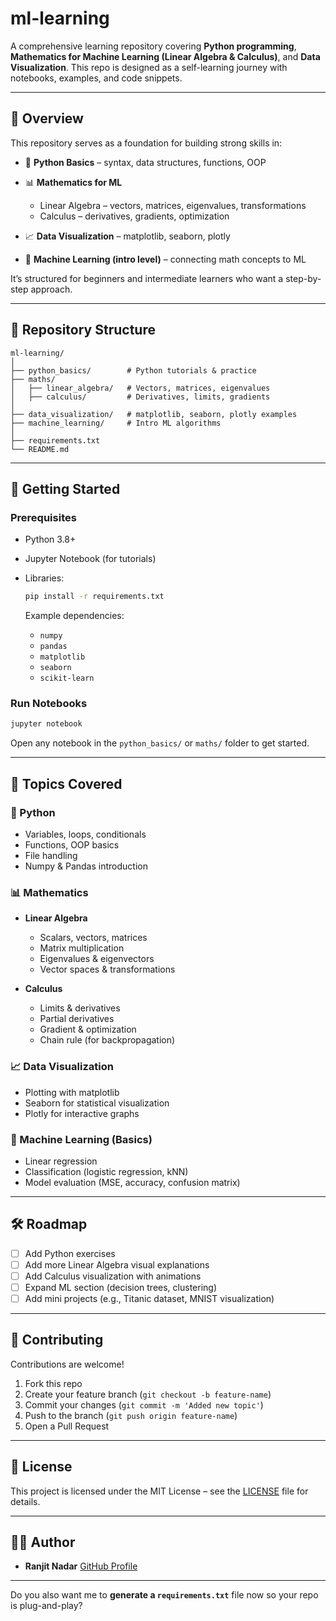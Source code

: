 # ml-learning

A comprehensive learning repository covering **Python programming**, **Mathematics for Machine Learning (Linear Algebra & Calculus)**, and **Data Visualization**.
This repo is designed as a self-learning journey with notebooks, examples, and code snippets.

---

## 📖 Overview

This repository serves as a foundation for building strong skills in:

* 🐍 **Python Basics** – syntax, data structures, functions, OOP
* 📊 **Mathematics for ML**

  * Linear Algebra – vectors, matrices, eigenvalues, transformations
  * Calculus – derivatives, gradients, optimization
* 📈 **Data Visualization** – matplotlib, seaborn, plotly
* 🤖 **Machine Learning (intro level)** – connecting math concepts to ML

It’s structured for beginners and intermediate learners who want a step-by-step approach.

---

## 📂 Repository Structure

```
ml-learning/
│
├── python_basics/        # Python tutorials & practice
├── maths/
│   ├── linear_algebra/   # Vectors, matrices, eigenvalues
│   ├── calculus/         # Derivatives, limits, gradients
│
├── data_visualization/   # matplotlib, seaborn, plotly examples
├── machine_learning/     # Intro ML algorithms
│
├── requirements.txt
└── README.md
```

---

## 🚀 Getting Started

### Prerequisites

* Python 3.8+
* Jupyter Notebook (for tutorials)
* Libraries:

  ```bash
  pip install -r requirements.txt
  ```

  Example dependencies:

  * `numpy`
  * `pandas`
  * `matplotlib`
  * `seaborn`
  * `scikit-learn`

### Run Notebooks

```bash
jupyter notebook
```

Open any notebook in the `python_basics/` or `maths/` folder to get started.

---

## 📌 Topics Covered

### 🐍 Python

* Variables, loops, conditionals
* Functions, OOP basics
* File handling
* Numpy & Pandas introduction

### 📊 Mathematics

* **Linear Algebra**

  * Scalars, vectors, matrices
  * Matrix multiplication
  * Eigenvalues & eigenvectors
  * Vector spaces & transformations
* **Calculus**

  * Limits & derivatives
  * Partial derivatives
  * Gradient & optimization
  * Chain rule (for backpropagation)

### 📈 Data Visualization

* Plotting with matplotlib
* Seaborn for statistical visualization
* Plotly for interactive graphs

### 🤖 Machine Learning (Basics)

* Linear regression
* Classification (logistic regression, kNN)
* Model evaluation (MSE, accuracy, confusion matrix)

---

## 🛠 Roadmap

* [ ] Add Python exercises
* [ ] Add more Linear Algebra visual explanations
* [ ] Add Calculus visualization with animations
* [ ] Expand ML section (decision trees, clustering)
* [ ] Add mini projects (e.g., Titanic dataset, MNIST visualization)

---

## 🤝 Contributing

Contributions are welcome!

1. Fork this repo
2. Create your feature branch (`git checkout -b feature-name`)
3. Commit your changes (`git commit -m 'Added new topic'`)
4. Push to the branch (`git push origin feature-name`)
5. Open a Pull Request

---

## 📜 License

This project is licensed under the MIT License – see the [LICENSE](LICENSE) file for details.

---

## 👨‍💻 Author

* **Ranjit Nadar**
  [GitHub Profile](https://github.com/ranjitpnadar)

---

Do you also want me to **generate a `requirements.txt`** file now so your repo is plug-and-play?
